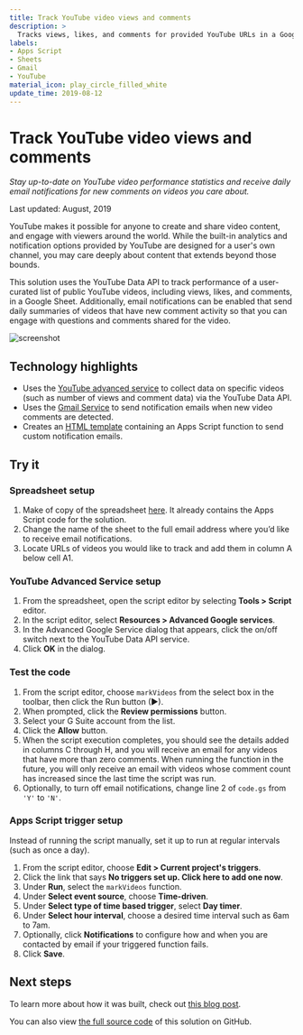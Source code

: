 ```yaml
---
title: Track YouTube video views and comments
description: >
  Tracks views, likes, and comments for provided YouTube URLs in a Google Sheet with optional email notifications.
labels:
- Apps Script
- Sheets
- Gmail
- YouTube
material_icon: play_circle_filled_white
update_time: 2019-08-12
---
```


# Track YouTube video views and comments

_Stay up-to-date on YouTube video performance statistics and receive daily email
notifications for new comments on videos you care about._

Last updated: August, 2019

YouTube makes it possible for anyone to create and share video content, and
engage with viewers around the world. While the built-in analytics and
notification options provided by YouTube are designed for a user's own channel,
you may care deeply about content that extends beyond those bounds.

This solution uses the YouTube Data API to track performance of a user-curated
list of public YouTube videos, including views, likes, and comments, in a Google
Sheet. Additionally, email notifications can be enabled that send daily
summaries of videos that have new comment activity so that you can engage with
questions and comments shared for the video.

![screenshot](https://cdn.jsdelivr.net/gh/gsuitedevs/solutions@master/youtube-tracker/screenshot.png)

## Technology highlights

- Uses the [YouTube advanced service](https://developers.google.com/apps-script/advanced/youtube)
  to collect data on specific videos (such as number of views and comment data)
  via the YouTube Data API.
- Uses the [Gmail Service](https://developers.google.com/apps-script/reference/gmail/)
  to send notification emails when new video comments are detected.
- Creates an [HTML template](https://developers.google.com/apps-script/guides/html/templates#calling_apps_script_functions_from_a_template)
  containing an Apps Script function to send custom notification emails.

## Try it

### Spreadsheet setup

1. Make of copy of the spreadsheet [here](https://docs.google.com/spreadsheets/d/12rQe1ndU_VmmHl0QIqUi-XxQ8lWovjh0xfOHTfxOHoo/copy).
   It already contains the Apps Script code for the solution.
1. Change the name of the sheet to the full email address where you’d like to
   receive email notifications.
1. Locate URLs of videos you would like to track and add them in column A below
   cell A1.

### YouTube Advanced Service setup

1. From the spreadsheet, open the script editor by selecting **Tools > Script**
   editor.
1. In the script editor, select **Resources > Advanced Google services**.
1. In the Advanced Google Service dialog that appears, click the on/off switch
   next to the YouTube Data API service.
1. Click **OK** in the dialog.

### Test the code

1. From the script editor, choose `markVideos` from the select box in the
   toolbar, then click the Run button (▶).
1. When prompted, click the **Review permissions** button.
1. Select your G Suite account from the list.
1. Click the **Allow** button.
1. When the script execution completes, you should see the details added in
   columns C through H, and you will receive an email for any videos that have
   more than zero comments. When running the function in the future, you will
   only receive an email with videos whose comment count has increased since the
   last time the script was run.
1. Optionally, to turn off email notifications, change line 2 of `code.gs` from
   `'Y'` to `'N'`.

### Apps Script trigger setup

Instead of running the script manually, set it up to run at regular intervals
(such as once a day).

1. From the script editor, choose **Edit > Current project's triggers**.
1. Click the link that says **No triggers set up. Click here to add one now**.
1. Under **Run**, select the `markVideos` function.
1. Under **Select event source**, choose **Time-driven**.
1. Under **Select type of time based trigger**, select **Day timer**.
1. Under **Select hour interval**, choose a desired time interval such as 6am to
   7am.
1. Optionally, click **Notifications** to configure how and when you are
   contacted by email if your triggered function fails.
1. Click **Save**.

## Next steps

To learn more about how it was built, check out
[this blog post](https://medium.com/@presactlyalicia/automating-youtube-comment-notifications-using-google-sheets-d5c09aa7f636).

You can also view [the full source code](https://github.com/aliciawilliams/youtube-tracker)
of this solution on GitHub.
